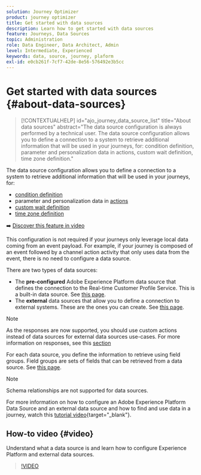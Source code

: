 ```yaml
---
solution: Journey Optimizer
product: journey optimizer
title: Get started with data sources
description: Learn how to get started with data sources
feature: Journeys, Data Sources
topic: Administration
role: Data Engineer, Data Architect, Admin
level: Intermediate, Experienced
keywords: data, source, journey, plaform
exl-id: e0cb261f-7cf7-42de-8e56-576492e3b5cc
---
```

# Get started with data sources {#about-data-sources}

>[!CONTEXTUALHELP]
>id="ajo_journey_data_source_list"
>title="About data sources"
>abstract="The data source configuration is always performed by a technical user. The data source configuration allows you to define a connection to a system to retrieve additional information that will be used in your journeys, for: condition definition, parameter and personalization data in actions, custom wait definition, time zone definition."

The data source configuration allows you to define a connection to a system to retrieve additional information that will be used in your journeys, for:

* [condition definition](../building-journeys/condition-activity.md)
* parameter and personalization data in [actions](../action/action.md)
* [custom wait definition](../building-journeys/wait-activity.md#custom)
* [time zone definition](../building-journeys/timezone-management.md)

➡️ [Discover this feature in video](#video)

This configuration is not required if your journeys only leverage local data coming from an event payload. For example, if your journey is composed of an event followed by a channel action activity that only uses data from the event, there is no need to configure a data source.

There are two types of data sources:

* The **pre-configured** Adobe Experience Platform data source that defines the connection to the Real-time Customer Profile Service. This is a built-in data source. See [this page](../datasource/adobe-experience-platform-data-source.md).
* The **external** data sources that allow you to define a connection to external systems. These are the ones you can create. See [this page](../datasource/external-data-sources.md).

>[!NOTE]
>
>As the responses are now supported, you should use custom actions instead of data sources for external data sources use-cases. For more information on responses, see this [section](../action/action-response.md)

For each data source, you define the information to retrieve using field groups. Field groups are sets of fields that can be retrieved from a data source. See [this page](../datasource/configure-data-sources.md#define-field-groups).

>[!NOTE]
>
>Schema relationships are not supported for data sources.

For more information on how to configure an Adobe Experience Platform Data Source and an external data source and how to find and use data in a journey, watch this [tutorial video](https://experienceleague.adobe.com/docs/journey-optimizer-learn/tutorials/journey-configuration/configure-data-sources.html){target="_blank"}.

## How-to video {#video}

Understand what a data source is and learn how to configure Experience Platform and external data sources.

>[!VIDEO](https://video.tv.adobe.com/v/334256?quality=12)

